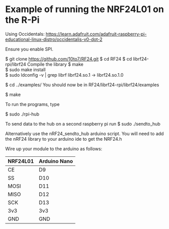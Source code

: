 Example of running the NRF24L01 on the R-Pi
=====

Using Occidentals:
https://learn.adafruit.com/adafruit-raspberry-pi-educational-linux-distro/occidentalis-v0-dot-2

Ensure you enable SPI.

$ git clone https://github.com/10to7/RF24.git
$ cd RF24
$ cd librf24-rpi/librf24
Compile the library
$ make                                
$ sudo make install              
$ sudo ldconfig -v | grep librf
     librf24.so.1 -> librf24.so.1.0

$ cd ../examples/
You should now be in RF24/librf24-rpi/librf24/examples

$ make

To run the programs, type 

$ sudo ./rpi-hub

To send data to the hub on a second raspberry pi run
$ sudo ./sendto_hub

Alternatively use the nRF24_sendto_hub arduino script. You will need to add the nRF24 library to your arduino ide to get the NRF24.h

Wire up your module to the arduino as follows:

|NRF24L01 	| Arduino Nano	|
|---		|---		|
|CE		| D9		|
|SS		| D10		|
|MOSI		| D11		|
|MISO		| D12		|
|SCK		| D13		|
|3v3		| 3v3		|
|GND		| GND		|


